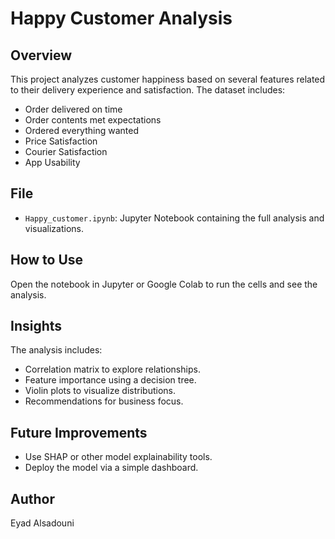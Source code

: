 # Happy Customer Analysis

## Overview
This project analyzes customer happiness based on several features related to their delivery experience and satisfaction. The dataset includes:

- Order delivered on time
- Order contents met expectations
- Ordered everything wanted
- Price Satisfaction
- Courier Satisfaction
- App Usability

## File
- `Happy_customer.ipynb`: Jupyter Notebook containing the full analysis and visualizations.

## How to Use
Open the notebook in Jupyter or Google Colab to run the cells and see the analysis.

## Insights
The analysis includes:
- Correlation matrix to explore relationships.
- Feature importance using a decision tree.
- Violin plots to visualize distributions.
- Recommendations for business focus.

## Future Improvements
- Use SHAP or other model explainability tools.
- Deploy the model via a simple dashboard.

## Author
Eyad Alsadouni
